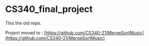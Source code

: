 # CS340_final_project
This the old repo.

Project moved to : [https://github.com/CS340-21/MergeSortMusic](https://github.com/CS340-21/MergeSortMusic)
